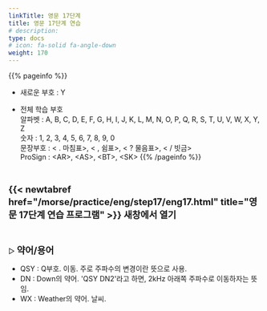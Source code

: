 ```yaml
---
linkTitle: 영문 17단계
title: 영문 17단계 연습
# description: 
type: docs
# icon: fa-solid fa-angle-down
weight: 170
---
```


{{% pageinfo %}}

* 새로운 부호 : Y

* 전체 학습 부호<br>
알파벳 : A, B, C, D, E, F, G, H, I, J, K, L, M, N, O, P, Q, R, S, T, U, V, W, X, Y, Z<br>
숫자 : 1, 2, 3, 4, 5, 6, 7, 8, 9, 0<br>
문장부호 : < . 마침표>, < , 쉼표>, < ? 물음표>, < / 빗금><br>
ProSign : &lt;AR&gt;, &lt;AS&gt;, &lt;BT&gt;, &lt;SK&gt;
{{% /pageinfo %}}

<br>

<b><span style="font-size:130%">{{< newtabref href="/morse/practice/eng/step17/eng17.html" title="영문 17단계 연습 프로그램" >}} 새창에서 열기</span></b>

<br>

▷ <b><span style="font-size:130%">약어/용어</span></b>
- QSY : Q부호. 이동. 주로 주파수의 변경이란 뜻으로 사용.
- DN : Down의 약어. 'QSY DN2'라고 하면, 2kHz 아래쪽 주파수로 이동하자는 뜻임.
- WX : Weather의 약어. 날씨.
 
